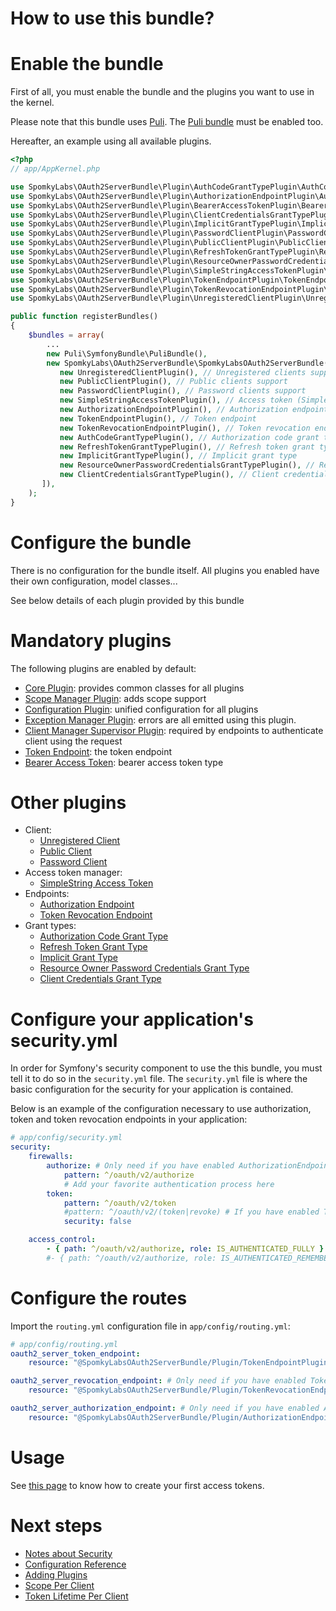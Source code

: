 How to use this bundle?
=======================

# Enable the bundle

First of all, you must enable the bundle and the plugins you want to use in the kernel.

Please note that this bundle uses [Puli](puli.io). The [Puli bundle](https://github.com/puli/symfony-bundle) must be enabled too.

Hereafter, an example using all available plugins.

```php
<?php
// app/AppKernel.php

use SpomkyLabs\OAuth2ServerBundle\Plugin\AuthCodeGrantTypePlugin\AuthCodeGrantTypePlugin;
use SpomkyLabs\OAuth2ServerBundle\Plugin\AuthorizationEndpointPlugin\AuthorizationEndpointPlugin;
use SpomkyLabs\OAuth2ServerBundle\Plugin\BearerAccessTokenPlugin\BearerAccessTokenPlugin;
use SpomkyLabs\OAuth2ServerBundle\Plugin\ClientCredentialsGrantTypePlugin\ClientCredentialsGrantTypePlugin;
use SpomkyLabs\OAuth2ServerBundle\Plugin\ImplicitGrantTypePlugin\ImplicitGrantTypePlugin;
use SpomkyLabs\OAuth2ServerBundle\Plugin\PasswordClientPlugin\PasswordClientPlugin;
use SpomkyLabs\OAuth2ServerBundle\Plugin\PublicClientPlugin\PublicClientPlugin;
use SpomkyLabs\OAuth2ServerBundle\Plugin\RefreshTokenGrantTypePlugin\RefreshTokenGrantTypePlugin;
use SpomkyLabs\OAuth2ServerBundle\Plugin\ResourceOwnerPasswordCredentialsGrantTypePlugin\ResourceOwnerPasswordCredentialsGrantTypePlugin;
use SpomkyLabs\OAuth2ServerBundle\Plugin\SimpleStringAccessTokenPlugin\SimpleStringAccessTokenPlugin;
use SpomkyLabs\OAuth2ServerBundle\Plugin\TokenEndpointPlugin\TokenEndpointPlugin;
use SpomkyLabs\OAuth2ServerBundle\Plugin\TokenRevocationEndpointPlugin\TokenRevocationEndpointPlugin;
use SpomkyLabs\OAuth2ServerBundle\Plugin\UnregisteredClientPlugin\UnregisteredClientPlugin;

public function registerBundles()
{
    $bundles = array(
        ...
        new Puli\SymfonyBundle\PuliBundle(),
        new SpomkyLabs\OAuth2ServerBundle\SpomkyLabsOAuth2ServerBundle([
           new UnregisteredClientPlugin(), // Unregistered clients support
           new PublicClientPlugin(), // Public clients support
           new PasswordClientPlugin(), // Password clients support
           new SimpleStringAccessTokenPlugin(), // Access token (Simple string)
           new AuthorizationEndpointPlugin(), // Authorization endpoint
           new TokenEndpointPlugin(), // Token endpoint
           new TokenRevocationEndpointPlugin(), // Token revocation endpoint
           new AuthCodeGrantTypePlugin(), // Authorization code grant type
           new RefreshTokenGrantTypePlugin(), // Refresh token grant type
           new ImplicitGrantTypePlugin(), // Implicit grant type
           new ResourceOwnerPasswordCredentialsGrantTypePlugin(), // Resource owner password credentials grant type
           new ClientCredentialsGrantTypePlugin(), // Client credentials grant type
       ]),
    );
}
```

# Configure the bundle

There is no configuration for the bundle itself.
All plugins you enabled have their own configuration, model classes...

See below details of each plugin provided by this bundle

# Mandatory plugins

The following plugins are enabled by default:
* [Core Plugin](Resources/doc/Plugin/Core.md): provides common classes for all plugins
* [Scope Manager Plugin](Resources/doc/Plugin/ScopeManager.md): adds scope support
* [Configuration Plugin](Resources/doc/Plugin/Configuration.md): unified configuration for all plugins
* [Exception Manager Plugin](Resources/doc/Plugin/ExceptionManager.md): errors are all emitted using this plugin.
* [Client Manager Supervisor Plugin](Resources/doc/Plugin/ClientManagerSupervisor.md): required by endpoints to authenticate client using the request
* [Token Endpoint](Resources/doc/Plugin/TokenEndpoint.md): the token endpoint
* [Bearer Access Token](Resources/doc/Plugin/BearerAccessToken.md): bearer access token type

# Other plugins

* Client:
    * [Unregistered Client](Resources/doc/Plugin/UnregisteredClient.md)
    * [Public Client](Resources/doc/Plugin/PublicClient.md)
    * [Password Client](Resources/doc/Plugin/PasswordClient.md)
* Access token manager:
    * [SimpleString Access Token](Resources/doc/Plugin/SimpleStringAccessToken.md)
* Endpoints:
    * [Authorization Endpoint](Resources/doc/Plugin/AuthorizationEndpoint.md)
    * [Token Revocation Endpoint](Resources/doc/Plugin/TokenRevocationEndpoint.md)
* Grant types:
    * [Authorization Code Grant Type](Resources/doc/Plugin/AuthCodeGrantType.md)
    * [Refresh Token Grant Type](Resources/doc/Plugin/RefreshTokenGrantType.md)
    * [Implicit Grant Type](Resources/doc/Plugin/ImplicitGrantType.md)
    * [Resource Owner Password Credentials Grant Type](Resources/doc/Plugin/ResourceOwnerPasswordCredentialsGrantType.md)
    * [Client Credentials Grant Type](Resources/doc/Plugin/ClientCredentialsGrantType.md)

# Configure your application's security.yml

In order for Symfony's security component to use the this bundle, you must tell it to do so in the `security.yml` file.
The `security.yml` file is where the basic configuration for the security for your application is contained.

Below is an example of the configuration necessary to use authorization, token and token revocation endpoints in your application:

```yml
# app/config/security.yml
security:
    firewalls:
        authorize: # Only need if you have enabled AuthorizationEndpointPlugin
            pattern: ^/oauth/v2/authorize
            # Add your favorite authentication process here
        token:
            pattern: ^/oauth/v2/token
            #pattern: ^/oauth/v2/(token|revoke) # If you have enabled TokenRevocationEndpointPlugin, comment the previous line and uncomment this one
            security: false

    access_control:
        - { path: ^/oauth/v2/authorize, role: IS_AUTHENTICATED_FULLY } # Choose one of the following line depending on your security policy
        #- { path: ^/oauth/v2/authorize, role: IS_AUTHENTICATED_REMEMBERED }
```

# Configure the routes

Import the `routing.yml` configuration file in `app/config/routing.yml`:

```yml
# app/config/routing.yml
oauth2_server_token_endpoint:
    resource: "@SpomkyLabsOAuth2ServerBundle/Plugin/TokenEndpointPlugin/Resources/config/routing/token_endpoint.xml"

oauth2_server_revocation_endpoint: # Only need if you have enabled TokenRevocationEndpointPlugin
    resource: "@SpomkyLabsOAuth2ServerBundle/Plugin/TokenRevocationEndpointPlugin/Resources/config/routing/revocation_endpoint.xml"

oauth2_server_authorization_endpoint: # Only need if you have enabled AuthorizationEndpointPlugin
    resource: "@SpomkyLabsOAuth2ServerBundle/Plugin/AuthorizationEndpointPlugin/Resources/config/routing/authorization_endpoint.xml"
```

# Usage

See [this page](Usage/Index.md) to know how to create your first access tokens.

# Next steps

* [Notes about Security](Next/Security.md)
* [Configuration Reference](Next/ConfigurationReference.md)
* [Adding Plugins](Next/AddingPlugins.md)
* [Scope Per Client](Next/ScopePerClient.md)
* [Token Lifetime Per Client](Next/TokenLifetimePerClient.md)
